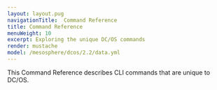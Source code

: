 ```yaml
---
layout: layout.pug
navigationTitle:  Command Reference
title: Command Reference
menuWeight: 10
excerpt: Exploring the unique DC/OS commands
render: mustache
model: /mesosphere/dcos/2.2/data.yml
---
```


This Command Reference describes CLI commands that are unique to DC/OS.
